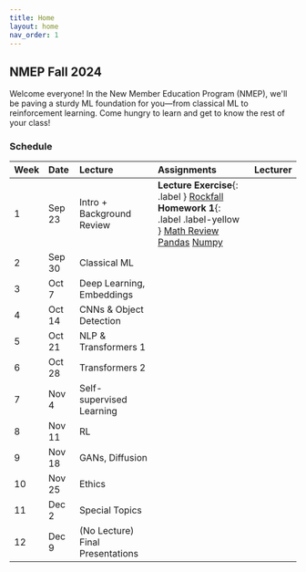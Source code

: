 ```yaml
---
title: Home
layout: home
nav_order: 1
---
```


## NMEP Fall 2024

Welcome everyone!
In the New Member Education Program (NMEP), we'll be paving a sturdy ML foundation for you—from classical ML to reinforcement learning. Come hungry to learn and get to know the rest of your class!


### Schedule

| Week | Date  | Lecture                           | Assignments | Lecturer                |
|:-|:-|:-| :-| :-|
| 1  | Sep 23 | Intro + Background Review          | **Lecture Exercise**{: .label } [Rockfall] <br> **Homework 1**{: .label .label-yellow } [Math Review](/fa24-nmep/assets/hw0/hw0-math.pdf) [Pandas](/fa24-nmep/assets/hw0/hw0-pandas.ipynb) [Numpy](/fa24-nmep/assets/hw0/hw0-numpy.ipynb)                 |                         |
| 2  | Sep 30 | Classical ML                       |                                             |                         |
| 3  | Oct 7  | Deep Learning, Embeddings          |                                             |                         |
| 4  | Oct 14 | CNNs & Object Detection            |                                             |                         |
| 5  | Oct 21 | NLP & Transformers 1               |                                             |                         |
| 6  | Oct 28 | Transformers 2                     |                                             |                         |
| 7  | Nov 4  | Self-supervised Learning           |                                             |                         |
| 8  | Nov 11 | RL                                 |                                             |                         |
| 9  | Nov 18 | GANs, Diffusion                    |                                             |                         |
| 10 | Nov 25 | Ethics                             |                                             |                         |
| 11 | Dec 2  | Special Topics                     |                                             |                         |
| 12 | Dec 9  | (No Lecture) Final Presentations   |                                             |                         |


<style>
    table th:first-of-type tr:first-of-type {
        width: 30px;
    }

    table th:nth-of-type(2) tr:nth-of-type(2) {
        width: 30px;
    }
    table th:nth-of-type(3) tr:nth-of-type(3) {
        width: 30%;
    }
    table th:nth-of-type(4) tr:nth-of-type(4) {
        width: 50%;
    }
    table th:nth-of-type(5) tr:nth-of-type(5) {
        width: 17%;
    }

    table {
        table-layout: fixed !important;
    }
</style>


[Rockfall]: https://drive.google.com/file/d/1UM2w5BrJrEcI69_eqhIn-t1yrdC7XzY9/view?usp=drive_link
[Just the Docs]: https://just-the-docs.github.io/just-the-docs/
[GitHub Pages]: https://docs.github.com/en/pages
[README]: https://github.com/just-the-docs/just-the-docs-template/blob/main/README.md
[Jekyll]: https://jekyllrb.com
[GitHub Pages / Actions workflow]: https://github.blog/changelog/2022-07-27-github-pages-custom-github-actions-workflows-beta/
[use this template]: https://github.com/just-the-docs/just-the-docs-template/generate
